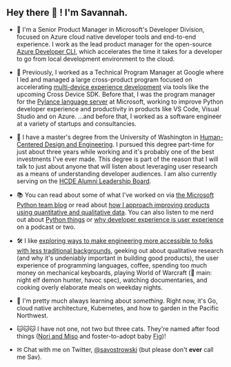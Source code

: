 
## Hey there 👋 ! I'm Savannah.

- 🚀 I'm a Senior Product Manager in Microsoft's Developer Division, focused on Azure cloud native developer tools and end-to-end experience. I work as the lead product manager for the open-source [Azure Developer CLI](https://github.com/Azure/azure-dev), which accelerates the time it takes for a developer to go from local development environment to the cloud.

- 🐍 Previously, I worked as a Technical Program Manager at Google where I led and managed a large cross-product program focused on accelerating [multi-device experience development](https://developer.android.com/multi-device-development) via tools like the upcoming Cross Device SDK. Before that, I was the program manager for the [Pylance language server](https://marketplace.visualstudio.com/items?itemName=ms-python.vscode-pylance) at Microsoft, working to improve Python developer experience and productivity in products like VS Code, Visual Studio and on Azure. ...and before that, I worked as a software engineer at a variety of startups and consultancies.

- 👥 I have a master's degree from the University of Washington in [Human-Centered Design and Engineering](https://www.hcde.washington.edu/). I pursued this degree part-time for just about three years while working and it's probably one of the best investments I've ever made. This degree is part of the reason that I will talk to just about anyone that will listen about leveraging user research as a means of understanding developer audiences. I am also currently serving on the [HCDE Alumni Leadership Board](https://www.hcde.washington.edu/alumni-board).

- 📚 You can read about some of what I've worked on via [the Microsoft Python team blog](https://devblogs.microsoft.com/python/author/saostrow/) or read about [how I approach improving products using quantitative and qualitative data](https://www.microsoft.com/en-us/research/group/experimentation-platform-exp/articles/measurably-improve-your-product-by-combining-qualitative-and-quantitative-methods/). You can also listen to me nerd out about [Python things](https://realpython.com/podcasts/rpp/28/) or [why developer experience is user experience](https://www.uxpursuit.com/savannah-ostrowski) on a podcast or two.

- 🛠 I like [exploring ways to make engineering more accessible to folks with less traditional backgrounds](https://www.physidig.com/), geeking out about qualitative research (and why it's undeniably important in building good products), the user experience of programming languages, coffee, spending too much money on mechanical keyboards, playing World of Warcraft (🔮 main: night elf demon hunter, havoc spec), watching documentaries, and cooking overly elaborate meals on weekday nights.

- 💾 I'm pretty much always learning about _something_. Right now, it's  Go, cloud native architecture, Kubernetes, and how to garden in the Pacific Northwest.

- 🐱🐱🐱 I have not one, not two but three cats. They're named after food things ([Nori and Miso](https://twitter.com/savostrowski/status/1370063077454929921) and foster-to-adopt baby [Fig](
https://twitter.com/savostrowski/status/1560027414217912321?t=cXycaz-DJUPlwpDIvEbf7A&s=19))!

- ✉ Chat with me on Twitter, [@savostrowski](https://twitter.com/savostrowski) (but please don't **ever** call me Sav).
